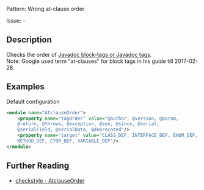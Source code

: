 Pattern: Wrong at-clause order

Issue: -

## Description

Checks the order of [Javadoc block-tags or Javadoc tags](http://docs.oracle.com/javase/8/docs/technotes/tools/windows/javadoc.html#CHDBEFIF).   
Note: Google used term "at-clauses" for block tags in his guide till 2017-02-28. 

## Examples

Default configuration 


```xml
<module name="AtclauseOrder">
    <property name="tagOrder" value="@author, @version, @param,
    @return, @throws, @exception, @see, @since, @serial,
    @serialField, @serialData, @deprecated"/>
    <property name="target" value="CLASS_DEF, INTERFACE_DEF, ENUM_DEF,
    METHOD_DEF, CTOR_DEF, VARIABLE_DEF"/>
</module>
```

## Further Reading

* [checkstyle - AtclauseOrder](http://checkstyle.sourceforge.net/config_javadoc.html#AtclauseOrder)
